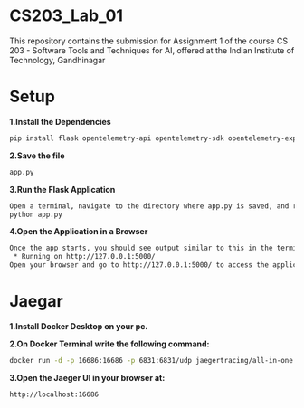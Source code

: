 # CS203_Lab_01
This repository contains the submission for Assignment 1 of the course CS 203 - Software Tools and Techniques for AI, offered at the Indian Institute of Technology, Gandhinagar

# Setup
**1.Install the Dependencies**
 ```bash
pip install flask opentelemetry-api opentelemetry-sdk opentelemetry-exporter-jaeger opentelemetry-instrumentation-flask
```

**2.Save the file** 
```bash
app.py
```
**3.Run the Flask Application**
```bash
Open a terminal, navigate to the directory where app.py is saved, and run the following command:
python app.py
```
**4.Open the Application in a Browser**
```bash
Once the app starts, you should see output similar to this in the terminal
 * Running on http://127.0.0.1:5000/
Open your browser and go to http://127.0.0.1:5000/ to access the application
```


# Jaegar 
**1.Install Docker Desktop on your pc.**

**2.On Docker Terminal write the following command:**
```bash
docker run -d -p 16686:16686 -p 6831:6831/udp jaegertracing/all-in-one:latest
```

**3.Open the Jaeger UI in your browser at:**
```bash
http://localhost:16686
```
